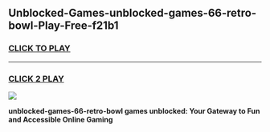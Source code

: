 
## Unblocked-Games-unblocked-games-66-retro-bowl-Play-Free-f21b1
<h3>
<a href="https://premium76.site?title=unblocked-games-66-retro-bowl&ref=24M">CLICK TO PLAY</a></h3>
<hr>

<h3>
<a href="https://premium76.site?title=unblocked-games-66-retro-bowl&ref=24M">CLICK 2 PLAY</a>
  
</h3>

<a href="https://premium76.site?title=unblocked-games-66-retro-bowl&ref=24M"><img src="https://clearcache.store/games.png"></a>


**unblocked-games-66-retro-bowl games unblocked: Your Gateway to Fun and Accessible Online Gaming**
